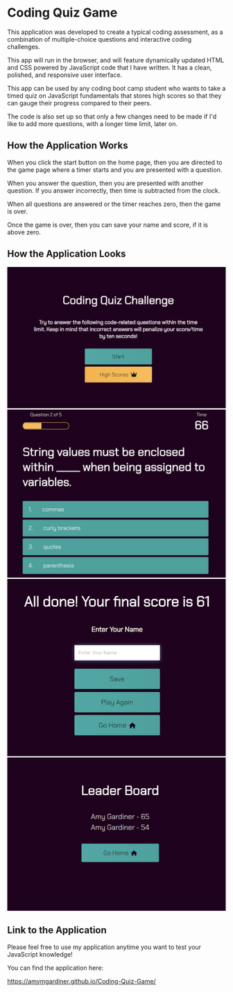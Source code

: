 # Coding Quiz Game

This application was developed to create a typical coding assessment, as a combination of multiple-choice questions and interactive coding challenges.

This app will run in the browser, and will feature dynamically updated HTML and CSS powered by JavaScript code that I have written. It has a clean, polished, and responsive user interface.

This app can be used by any coding boot camp student who wants to take a timed quiz on JavaScript fundamentals that stores high scores so that they can gauge their progress compared to their peers.

The code is also set up so that only a few changes need to be made if I'd like to add more questions, with a longer time limit, later on.

## How the Application Works

When you click the start button on the home page, then you are directed to the game page where a timer starts and you are presented with a question.

When you answer the question, then you are presented with another question. If you answer incorrectly, then time is subtracted from the clock.

When all questions are answered or the timer reaches zero, then the game is over.

Once the game is over, then you can save your name and score, if it is above zero.

## How the Application Looks

![plot](./assets/images/start%20page.png)
![plot](./assets/images/game%20page.png)
![plot](./assets/images/end%20page.png)
![plot](./assets/images/high%20scores%20wider.png)

## Link to the Application

Please feel free to use my application anytime you want to test your JavaScript knowledge!

You can find the application here:

https://amymgardiner.github.io/Coding-Quiz-Game/
